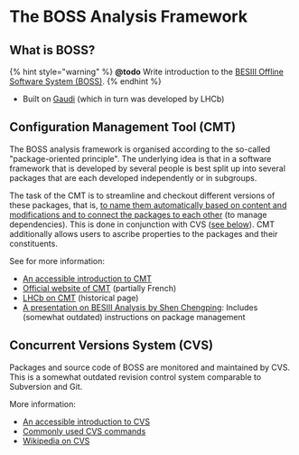 # The BOSS Analysis Framework

## What is BOSS?

{% hint style="warning" %}
**@todo** Write introduction to the [BESIII Offline Software System \(BOSS\)](http://english.ihep.cas.cn/bes/doc/2247.html).
{% endhint %}

* Built on [Gaudi](https://dayabay.bnl.gov/dox/GaudiKernel/html/annotated.html) \(which in turn was developed by LHCb\)

## Configuration Management Tool \(CMT\)

The BOSS analysis framework is organised according to the so-called "package-oriented principle". The underlying idea is that in a software framework that is developed by several people is best split up into several packages that are each developed independently or in subgroups.

The task of the CMT is to streamline and checkout different versions of these packages, that is, [to name them automatically based on content and modifications and to connect the packages to each other](http://polywww.in2p3.fr/activites/physique/glast/workbook/pages/cmtMRvcmt/defCMTpackage.htm) \(to manage dependencies\). This is done in conjunction with CVS \([see below](intro.md#concurrent-versions-system-cvs)\). CMT additionally allows users to ascribe properties to the packages and their constituents.

See for more information:

* [An accessible introduction to CMT](http://polywww.in2p3.fr/activites/physique/glast/workbook/pages/cmtMRvcmt/cmtIntroduction.htm)
* [Official website of CMT](http://www.cmtsite.net/) \(partially French\)
* [LHCb on CMT](https://lhcb-comp.web.cern.ch/lhcb-comp/support/CMT/cmt.htm) \(historical page\)
* [A presentation on BESIII Analysis by Shen Chengping](http://www.hep.umn.edu/bes3/MN_BES3_files/BESIII_intro_shencp.pdf): Includes \(somewhat outdated\) instructions on package management

## Concurrent Versions System \(CVS\)

Packages and source code of BOSS are monitored and maintained by CVS. This is a somewhat outdated revision control system comparable to Subversion and Git.

More information:

* [An accessible introduction to CVS](http://polywww.in2p3.fr/activites/physique/glast/workbook/pages/softwareOverview/cvsBasics.htm)
* [Commonly used CVS commands](http://polywww.in2p3.fr/activites/physique/glast/workbook/pages/softwareOverview/commonCVScommands.htm)
* [Wikipedia on CVS](https://en.wikipedia.org/wiki/Concurrent_Versions_System)

